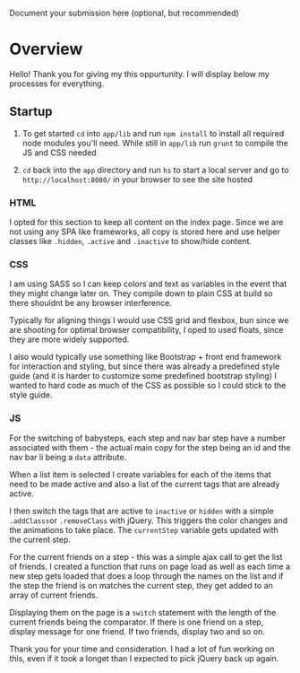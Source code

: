 Document your submission here (optional, but recommended)

# Overview 

Hello! Thank you for giving my this oppurtunity. I will display below my processes for everything. 

## Startup

1. To get started `cd` into `app/lib` and run `npm install` to install all required node modules you'll need. 
While still in `app/lib` run `grunt` to compile the JS and CSS needed

1. `cd` back into the `app` directory and run `hs` to start a local server and go to `http://localhost:8080/` in your browser to see the site hosted

### HTML
I opted for this section to keep all content on the index page. Since we are not using any SPA like frameworks, all copy is stored here and use helper classes like `.hidden`, `.active` and `.inactive` to show/hide content. 

### CSS
I am using SASS so I can keep colors and text as variables in the event that they might change later on. They compile down to plain CSS at build so there shouldnt be any browser interference. 

Typically for aligning things I would use CSS grid and flexbox, bun since we are shooting for optimal browser compatibility, I oped to used floats, since they are more widely supported. 

I also would typically use something like Bootstrap + front end framework for interaction and styling, but since there was already a predefined style guide (and it is harder to customize some predefined bootstrap styling) I wanted to hard code as much of the CSS as possible so I could stick to the style guide. 


### JS
For the switching of babysteps, each step and nav bar step have a number associated with them - the actual main copy for the step being an id and the nav bar li being a `data` attribute. 

When a list item is selected I create variables for each of the items that need to be made active and also a list of the current tags that are already active. 

I then switch the tags that are active to `inactive` or `hidden` with a simple `.addClasss`or `.removeClass` with jQuery.
This triggers the color changes and the animations to take place. The `currentStep` variable gets updated with the current step.

For the current friends on a step - this was a simple ajax call to get the list of friends. 
I created a function that runs on page load as well as each time a new step gets loaded that does a loop through the names on the list and if the step the friend is on matches the current step, they get added to an array of current friends.  

Displaying them on the page is a `switch` statement with the length of the current friends being the comparator. 
If there is one friend on a step, display message for one friend. If two friends, display two and so on. 






Thank you for your time and consideration.
I had a lot of fun working on this, even if it took a longet than I expected to pick jQuery back up again. 